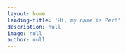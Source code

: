```yaml
---
layout: home
landing-title: 'Hi, my name is Per!'
description: null
image: null
author: null
---
```

